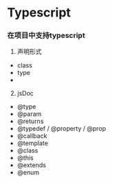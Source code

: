 # Typescript

### 在项目中支持typescript
1. 声明形式
  + class
  + type
  + 
2. jsDoc
  + @type
  + @param
  + @returns
  + @typedef / @property / @prop
  + @callback
  + @template
  + @class
  + @this
  + @extends
  + @enum